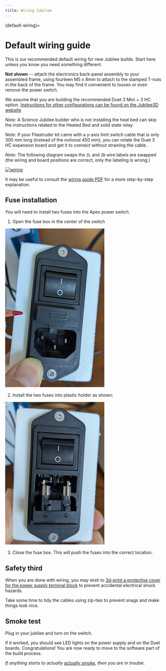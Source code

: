 ```yaml
---
title: Wiring Jubilee
---
```


(default-wiring)=
# Default wiring guide

This is our recommended default wiring for new Jubilee builds. Start here unless you know you need something different.

**Not shown** -- attach the electronics back-panel assembly to your assembled frame, using fourteen M5 x 8mm to attach to the stamped T-nuts in the back of the frame. You may find it convenient to loosen or even remove the power switch. 

We assume that you are building the recommended Duet 3 Mini + 3 HC option.  [Instructions for other configurations can be found on the Jubilee3D website](https://jubilee3d.com/index.php?title=Assembly_Instructions#Electronics)

*Note:* A Science Jubilee builder who is not installing the heat bed can skip the instructions related to the Heated Bed and solid state relay.

*Note:* If your Filastruder kit came with a y-axis limit switch cable that is only 300 mm long (instead of the notional 450 mm), you can rotate the Duet 3 HC expansion board and get it to connect without straining the cable. 

*Note:* The following diagram swaps the `ZL` and `ZB` wire labels are swapped (the wiring and board positions are correct, only the labeling is wrong.)

[![wiring](https://raw.githubusercontent.com/machineagency/jubilee/main/frame/assembly_instructions/wiring/duet3_mini/duet3_mini_frame_wiring.png)](https://raw.githubusercontent.com/machineagency/jubilee/main/frame/assembly_instructions/wiring/duet3_mini/duet3_mini_frame_wiring.png)

It may be useful to consult the [wiring guide PDF](../pdfs/jubilee_wiring_colormix.pdf) for a more step-by-step explanation.

## Fuse installation

You will need to install two fuses into the Apex power switch.

1. Open the fuse box in the center of the switch

[![Apex fuse](_static/apex_fuse_box.jpg)](_static/apex_fuse_box.jpg)


2. Install the two fuses into plastic holder as shown:

[![Apex fuse](_static/apex_fuse_installed.jpg)](_static/apex_fuse_installed.jpg)

3.  Close the fuse box.  This will push the fuses into the correct location.

## Safety third

When you are done with wiring, you may wish to [3d-print a protective cover for the power supply terminal block](https://www.printables.com/model/329847-lrs-350-24-terminal-cover-voron-edition/files) to prevent accidental electrical shock hazards.

Take some time to tidy the cables using zip-ties to prevent snags and make things look nice. 

## Smoke test

Plug in your jubilee and turn on the switch.

If it worked, you should see LED lights on the power supply and on the Duet boards.  Congratulations!  You are now ready to move to the software part of the build process.

*If anything starts to actually [actually smoke](https://en.wikipedia.org/wiki/Smoke_testing_(electrical)), then you are in trouble.*

